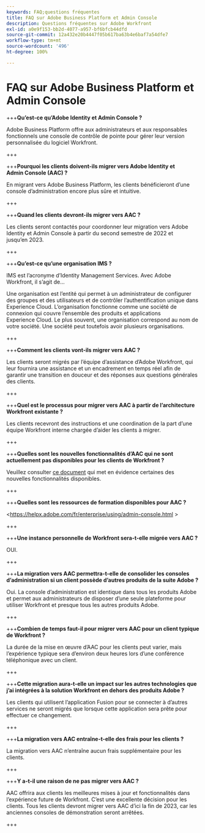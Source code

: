 ```yaml
---
keywords: FAQ;questions fréquentes
title: FAQ sur Adobe Business Platform et Admin Console
description: Questions fréquentes sur Adobe Workfront
exl-id: a0e9f153-bb2d-4077-a957-bf6bfcb44dfd
source-git-commit: 12a432e20b4447f05b617ba63b4e6baf7a54dfe7
workflow-type: tm+mt
source-wordcount: '496'
ht-degree: 100%

---
```


# FAQ sur Adobe Business Platform et Admin Console

+++**Qu’est-ce qu’Adobe Identity et Admin Console ?**

Adobe Business Platform offre aux administrateurs et aux responsables fonctionnels une console de contrôle de pointe pour gérer leur version personnalisée du logiciel Workfront.

+++

+++**Pourquoi les clients doivent-ils migrer vers Adobe Identity et Admin Console (AAC) ?**

En migrant vers Adobe Business Platform, les clients bénéficieront d’une console d’administration encore plus sûre et intuitive.

+++

+++**Quand les clients devront-ils migrer vers AAC ?**

Les clients seront contactés pour coordonner leur migration vers Adobe Identity et Admin Console à partir du second semestre de 2022 et jusqu’en 2023.

+++

+++**Qu’est-ce qu’une organisation IMS ?**

IMS est l’acronyme d’Identity Management Services. Avec Adobe Workfront, il s’agit de...

Une organisation est l’entité qui permet à un administrateur de configurer des groupes et des utilisateurs et de contrôler l’authentification unique dans Experience Cloud. L’organisation fonctionne comme une société de connexion qui couvre l’ensemble des produits et applications Experience Cloud. Le plus souvent, une organisation correspond au nom de votre société. Une société peut toutefois avoir plusieurs organisations.

+++

+++**Comment les clients vont-ils migrer vers AAC ?**

Les clients seront migrés par l’équipe d’assistance d’Adobe Workfront, qui leur fournira une assistance et un encadrement en temps réel afin de garantir une transition en douceur et des réponses aux questions générales des clients.

+++

+++**Quel est le processus pour migrer vers AAC à partir de l’architecture Workfront existante ?**

Les clients recevront des instructions et une coordination de la part d’une équipe Workfront interne chargée d’aider les clients à migrer.

+++

+++**Quelles sont les nouvelles fonctionnalités d’AAC qui ne sont actuellement pas disponibles pour les clients de Workfront ?**

Veuillez consulter [ce document](overview.md) qui met en évidence certaines des nouvelles fonctionnalités disponibles.

+++

+++**Quelles sont les ressources de formation disponibles pour AAC ?**

&lt;https://helpx.adobe.com/fr/enterprise/using/admin-console.html >

+++

+++**Une instance personnelle de Workfront sera-t-elle migrée vers AAC ?**

OUI.

+++

+++**La migration vers AAC permettra-t-elle de consolider les consoles d’administration si un client possède d’autres produits de la suite Adobe ?**

Oui. La console d’administration est identique dans tous les produits Adobe et permet aux administrateurs de disposer d’une seule plateforme pour utiliser Workfront et presque tous les autres produits Adobe.

+++

+++**Combien de temps faut-il pour migrer vers AAC pour un client typique de Workfront ?**

La durée de la mise en œuvre d’AAC pour les clients peut varier, mais l’expérience typique sera d’environ deux heures lors d’une conférence téléphonique avec un client.

+++

+++**Cette migration aura-t-elle un impact sur les autres technologies que j’ai intégrées à la solution Workfront en dehors des produits Adobe ?**

Les clients qui utilisent l’application Fusion pour se connecter à d’autres services ne seront migrés que lorsque cette application sera prête pour effectuer ce changement.

+++

+++**La migration vers AAC entraîne-t-elle des frais pour les clients ?**

La migration vers AAC n’entraîne aucun frais supplémentaire pour les clients.

+++

+++**Y a-t-il une raison de ne pas migrer vers AAC ?**

AAC offrira aux clients les meilleures mises à jour et fonctionnalités dans l’expérience future de Workfront. C’est une excellente décision pour les clients. Tous les clients devront migrer vers AAC d’ici la fin de 2023, car les anciennes consoles de démonstration seront arrêtées.

+++
